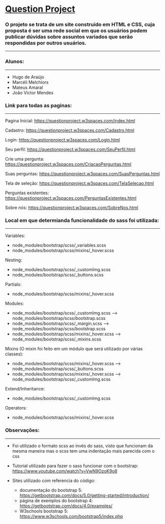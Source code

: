 # [Question Project](https://questionproject.w3spaces.com/index.html)

### O projeto se trata de um site construído em HTML e CSS, cuja proposta é ser uma rede social em que os usuários podem publicar dúvidas sobre assuntos variados que serão respondidas por outros usuários.
_________

### Alunos:
_________
- Hugo de Araújo
- Marcéli Melchiors
- Mateus Amaral
- João Victor Mendes

### Link para todas as paginas:
_________

Pagina Inicial: https://questionproject.w3spaces.com/index.html

Cadastro: https://questionproject.w3spaces.com/Cadastro.html

Login: https://questionproject.w3spaces.com/Login.html

Seu perfil: https://questionproject.w3spaces.com/SeuPerfil.html

Crie uma pergunta: https://questionproject.w3spaces.com/CriacaoPerguntas.html

Suas perguntas: https://questionproject.w3spaces.com/SuasPerguntas.html

Tela de seleção: https://questionproject.w3spaces.com/TelaSelecao.html

Perguntas existentes: https://questionproject.w3spaces.com/PerguntasExistentes.html

Sobre nós: https://questionproject.w3spaces.com/SobreNos.html

### Local em que determianda funcionalidade do sass foi utilizada:
_________

Variables:
- node_modules/bootstrap/scss/_variables.scss
- node_modules/bootstrap/scss/mixins/_hover.scss

Nesting:
- node_modules/bootstrap/scss/_customImg.scss
- node_modules/bootstrap/scss/_buttons.scss

Partials:
- node_modules/bootstrap/scss/mixins/_hover.scss

Modules:
- node_modules/bootstrap/scss/_customImg.scss -->  node_modules/bootstrap/scss/bootstrap.scss
- node_modules/bootstrap/scss/_margin.scss -->  node_modules/bootstrap/scss/bootstrap.scss
- node_modules/bootstrap/scss/mixins/_hover.scss -->  node_modules/bootstrap/scss/_mixins.scss

Mixins (O mixin foi feito em um módulo que será utilizado por várias classes):
- node_modules/bootstrap/scss/mixins/_hover.scss --> node_modules/bootstrap/scss/_buttons.scss 
- node_modules/bootstrap/scss/mixins/_hover.scss --> node_modules/bootstrap/scss/_customImg.scss

Extend/Inheritance:
- node_modules/bootstrap/scss/_customImg.scss

Operators:
- node_modules/bootstrap/scss/mixins/_hover.scss

### Observações:
_________

- Foi utilizado o formato scss ao invés do sass, visto que funcionam da mesma maneira mas o scss tem uma indentação mais parecida com o css

- Tutorial utilizado para fazer o sass funcionar com o bootstrap: https://www.youtube.com/watch?v=VwN9OzoK9o8

- Sites utilizado com referencia do código:
  - documentação do bootstrap 5: https://getbootstrap.com/docs/5.0/getting-started/introduction/
  - página de exemplos do bootstrap 4: https://getbootstrap.com/docs/4.0/examples/
  - W3schools bootstrap 5: https://www.w3schools.com/bootstrap5/index.php

